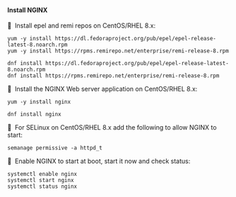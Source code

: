 #### Install NGINX

🔴 &nbsp;Install epel and remi repos on CentOS/RHEL 8.x:
```
yum -y install https://dl.fedoraproject.org/pub/epel/epel-release-latest-8.noarch.rpm
yum -y install https://rpms.remirepo.net/enterprise/remi-release-8.rpm
```

```
dnf install https://dl.fedoraproject.org/pub/epel/epel-release-latest-8.noarch.rpm
dnf install https://rpms.remirepo.net/enterprise/remi-release-8.rpm
```

🔴 &nbsp;Install the NGINX Web server application on CentOS/RHEL 8.x:
```
yum -y install nginx
```

```
dnf install nginx
```

🔴 &nbsp;For SELinux on CentOS/RHEL 8.x add the following to allow NGINX to start:
```
semanage permissive -a httpd_t
```

🔴 &nbsp;Enable NGINX to start at boot, start it now and check status:
```
systemctl enable nginx
systemctl start nginx
systemctl status nginx
```
